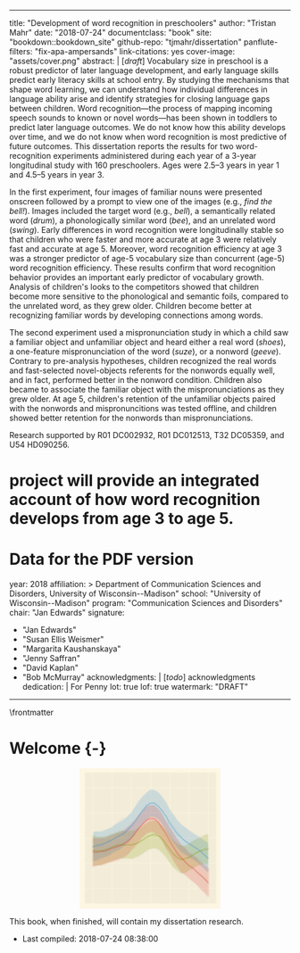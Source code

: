 
--- 
title: "Development of word recognition in preschoolers"
author: "Tristan Mahr"
date: "2018-07-24"
documentclass: "book"
site: "bookdown::bookdown_site"
github-repo: "tjmahr/dissertation"
panflute-filters: "fix-apa-ampersands"
link-citations: yes
cover-image: "assets/cover.png"
abstract: |
  [*draft*] Vocabulary size in preschool is a robust predictor of later language
  development, and early language skills predict early literacy skills at
  school entry. By studying the mechanisms that shape word
  learning, we can understand how individual differences in language
  ability arise and identify strategies for closing language gaps between
  children. Word recognition—the process of mapping incoming speech sounds
  to known or novel words—has been shown in toddlers to predict later language
  outcomes. We do not know how this ability develops over time, and we do
  not know when word recognition is most predictive of future outcomes.
  This dissertation reports the results for two word-recognition
  experiments administered during each year of a 3-year longitudinal study
  with 160 preschoolers. Ages were 2.5–3 years in year 1 and 4.5–5 years
  in year 3.
  
  In the first experiment, four images of familiar nouns were presented
  onscreen followed by a prompt to view one of the images (e.g., *find the
  bell!*). Images included the target word (e.g., *bell*), a semantically
  related word (*drum*), a phonologically similar word (*bee*), and an
  unrelated word (*swing*). Early differences in word recognition were
  longitudinally stable so that children who were faster and more accurate
  at age 3 were relatively fast and accurate at age 5. Moreover, word
  recognition efficiency at age 3 was a stronger predictor of age-5
  vocabulary size than concurrent (age-5) word recognition efficiency.
  These results confirm that word recognition behavior provides an
  important early predictor of vocabulary growth. Analysis of children's
  looks to the competitors showed that children become more sensitive to
  the phonological and semantic foils, compared to the unrelated word, as
  they grew older. Children become better at recognizing familiar words by
  developing connections among words.
  
  The second experiment used a mispronunciation study in which a child saw
  a familiar object and unfamiliar object and heard either a real word
  (*shoes*), a one-feature mispronunciation of the word (*suze*), or a
  nonword (*geeve*). Contrary to pre-analysis hypotheses, children
  recognized the real words and fast-selected novel-objects referents for
  the nonwords equally well, and in fact, performed better in the nonword
  condition. Children also became to associate the familiar object with
  the mispronunciations as they grew older. At age 5, children's retention
  of the unfamiliar objects paired with the nonwords and mispronuncitions
  was tested offline, and children showed better retention for the
  nonwords than mispronunciations.
  
  Research supported by R01 DC002932, R01 DC012513, T32 DC05359, and U54 HD090256.
  
# project will provide an integrated account of how word recognition develops from age 3 to age 5.
  
  
# Data for the PDF version
year: 2018
affiliation: > 
  Department of Communication Sciences and Disorders, 
  University of Wisconsin--Madison"
school: "University of Wisconsin--Madison"
program: "Communication Sciences and Disorders"
chair: "Jan Edwards"
signature: 
  - "Jan Edwards"
  - "Susan Ellis Weismer"
  - "Margarita Kaushanskaya"
  - "Jenny Saffran"
  - "David Kaplan"
  - "Bob McMurray"
acknowledgments: |
  [*todo*] acknowledgments
dedication: |
  For Penny
lot: true
lof: true
watermark: "DRAFT"
---

\frontmatter

Welcome {-}
========================================================================

<img src="assets/cover.png" width="50%" style="display: block; margin: auto;" />


This book, when finished, will contain my dissertation research. 

- Last compiled: 2018-07-24 08:38:00
